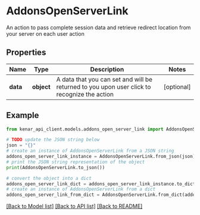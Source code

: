# AddonsOpenServerLink

An action to pass complete session data and retrieve redirect location from your server on each user action

## Properties

Name | Type | Description | Notes
------------ | ------------- | ------------- | -------------
**data** | **object** | A data that you can set and will be returned to you upon user click to recognize the action | [optional] 

## Example

```python
from kenar_api_client.models.addons_open_server_link import AddonsOpenServerLink

# TODO update the JSON string below
json = "{}"
# create an instance of AddonsOpenServerLink from a JSON string
addons_open_server_link_instance = AddonsOpenServerLink.from_json(json)
# print the JSON string representation of the object
print(AddonsOpenServerLink.to_json())

# convert the object into a dict
addons_open_server_link_dict = addons_open_server_link_instance.to_dict()
# create an instance of AddonsOpenServerLink from a dict
addons_open_server_link_from_dict = AddonsOpenServerLink.from_dict(addons_open_server_link_dict)
```
[[Back to Model list]](../README.md#documentation-for-models) [[Back to API list]](../README.md#documentation-for-api-endpoints) [[Back to README]](../README.md)


